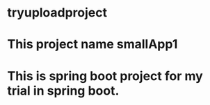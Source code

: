 # tryuploadproject
# This project name smallApp1
# This is spring boot project for my trial in spring boot.
